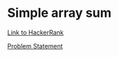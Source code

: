 # Simple array sum

[Link to HackerRank](https://www.hackerrank.com/challenges/simple-array-sum/problem)

[Problem Statement](ProblemStatement/simple-array-sum.pdf)